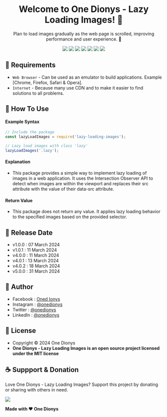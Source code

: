 <h1 align="center">Welcome to One Dionys - Lazy Loading Images! 👋 </h1>

<p align="center">Plan to load images gradually as the web page is scrolled, improving performance and user experience. 💖 </p>

<p align="center">
<img src="https://img.shields.io/github/contributors/onedionys/onedionys-lazy-loading-images?style=flat-square">
<img src="https://img.shields.io/github/issues/onedionys/onedionys-lazy-loading-images?style=flat-square">
<img src="https://img.shields.io/github/stars/onedionys/onedionys-lazy-loading-images?style=flat-square"> 
<img src="https://img.shields.io/github/forks/onedionys/onedionys-lazy-loading-images?style=flat-square">
<img src="https://img.shields.io/github/last-commit/onedionys/onedionys-lazy-loading-images.svg?style=flat-square">
<img src="https://img.shields.io/github/languages/code-size/onedionys/onedionys-lazy-loading-images?style=flat-square">
<img src="https://img.shields.io/github/license/onedionys/onedionys-lazy-loading-images?style=flat-square">
</p>

## 💾 Requirements

* `Web Browser` - Can be used as an emulator to build applications. Example [Chrome, Firefox, Safari & Opera].
* `Internet` - Because many use CDN and to make it easier to find solutions to all problems.

## 🎯 How To Use

#### Example Syntax

```javascript
// Include the package
const lazyLoadImages = require('lazy-loading-images');

// Lazy load images with class 'lazy'
lazyLoadImages('.lazy');
```

#### Explanation

* This package provides a simple way to implement lazy loading of images in a web application. It uses the Intersection Observer API to detect when images are within the viewport and replaces their src attribute with the value of their data-src attribute.

#### Return Value

* This package does not return any value. It applies lazy loading behavior to the specified images based on the provided selector.

## 📆 Release Date

* v1.0.0 : 07 March 2024
* v1.0.1 : 11 March 2024
* v4.0.0 : 11 March 2024
* v4.0.1 : 13 March 2024
* v4.0.2 : 18 March 2024
* v5.0.0 : 31 March 2024

## 🧑 Author

* Facebook : <a href="https://www.facebook.com/theonedionys"> Oned Ionys</a>
* Instagram : <a href="https://www.instagram.com/onedionys/"> @onedionys</a>
* Twitter : <a href="https://twitter.com/onedionys"> @onedionys</a>
* LinkedIn :  <a href="https://www.linkedin.com/in/onedionys/"> @onedionys</a>

## 📝 License

* Copyright © 2024 One Dionys
* **One Dionys - Lazy Loading Images is an open source project licensed under the MIT license**

## ☕️ Suppport & Donation

Love One Dionys - Lazy Loading Images? Support this project by donating or sharing with others in need.

<a href="https://www.buymeacoffee.com/onedionys"><img src="https://img.shields.io/badge/Buy_Me_A_Coffee-FFDD00?style=for-the-badge&logo=buy-me-a-coffee&logoColor=black"/> </a>

**Made with ❤️ One Dionys**
